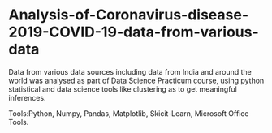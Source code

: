 # Analysis-of-Coronavirus-disease-2019-COVID-19-data-from-various-data
Data from various data sources including data from India and around the world was analysed as part of Data Science Practicum course,  using  python  statistical  and  data  science  tools  like  clustering  as  to  get  meaningful  inferences.

Tools:Python, Numpy, Pandas, Matplotlib, Skicit-Learn, Microsoft Office Tools.
